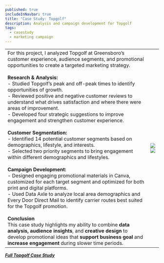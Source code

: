 ```yaml
---
published: true
includeInNavbar: true
title: "Case Study: Topgolf"
description: Analysis and campaign development for Topgolf
tags:
  - casestudy
  - marketing campaign
---
```

|     |     |
| --- | --- |
| For this project, I analyzed Topgolf at Greensboro’s customer experience, audience segments, and promotional opportunities to create a targeted marketing strategy. <br><br>**Research & Analysis:**   <br>\- Studied Topgolf’s peak and off-peak times to identify opportunities of growth.   <br>\- Reviewed positive and negative customer reviews to understand what drives satisfaction and where there were areas of improvement.   <br>\- Developed four strategic suggestions to improve engagement and strengthen customer experience.<br><br>**Customer Segmentation:**   <br>\- Identified 14 potential customer segments based on demographics, lifestyle, and interests.   <br>\- Selected two priority segments to bring engagement within different demographics and lifestyles.<br><br>**Campaign Development:**   <br>\- Designed engaging promotional materials in Canva, customized for each target segment and optimized for both print and digital platforms.  <br>\- Used Data Axle to analyze local area demographics and Every Door Direct Mail to identify carrier routes best suited for the Topgolf promotion.<br><br>**Conclusion**  <br>This case study highlights my ability to combine **data analysis, audience insights**, and **creative design** to develop promotional ideas that **support business goal** and **increase engagement** during slower time periods. | ![](/media/Topgolf%20Mailing%20Material.png)![](/media/Topgolf%20Mailing%20Material%20(1).png) |

[**_Full Topgolf Case Study_**](https://www.canva.com/design/DAGdsoUtJzk/AySnT_5pTAWT6T2zP-Ih2A/view?utm_content=DAGdsoUtJzk&utm_campaign=designshare&utm_medium=link2&utm_source=uniquelinks&utlId=hf929aa1615)